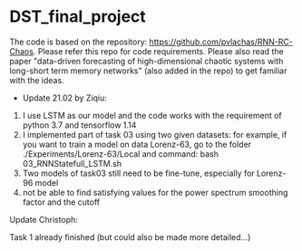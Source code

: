 # DST_final_project
The code is based on the repository: https://github.com/pvlachas/RNN-RC-Chaos. Please refer this repo for code requirements. Please also read the paper "data-driven forecasting of high-dimensional chaotic systems with long-short term memory networks" (also added in the repo) to get familiar with the ideas.

- Update 21.02 by Ziqiu:
1. I use LSTM as our model and the code works with the requirement of python 3.7 and tensorflow 1.14
2. I implemented part of task 03 using two given datasets: for example, if you want to train a model on data Lorenz-63, go to the folder ./Experiments/Lorenz-63/Local and command: bash 03_RNNStatefull_LSTM.sh
3. Two models of task03 still need to be fine-tune, especially for Lorenz-96 model
4. not be able to find satisfying values for the power spectrum smoothing factor and
the cutoff

Update Christoph:

Task 1 already finished (but could also be made more detailed...)

